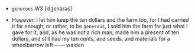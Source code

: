- `generous` W3 [ˈdʒɛnərəs]



-  However, I let him keep the ten dollars and the farm too, for I had carried it far enough; or rather, to be `generous`, I sold him the farm for just what I gave for it, and, as he was not a rich man, made him a present of ten dollars, and still had my ten cents, and seeds, and materials for a wheelbarrow left —— walden